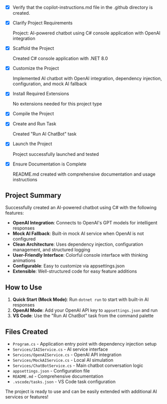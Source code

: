 <!-- Use this file to provide workspace-specific custom instructions to Copilot. For more details, visit https://code.visualstudio.com/docs/copilot/copilot-customization#_use-a-githubcopilotinstructionsmd-file -->
- [x] Verify that the copilot-instructions.md file in the .github directory is created.

- [x] Clarify Project Requirements
	<!-- Ask for project type, language, and frameworks if not specified. Skip if already provided. -->
	Project: AI-powered chatbot using C# console application with OpenAI integration

- [x] Scaffold the Project
	<!--
	Ensure that the previous step has been marked as completed.
	Call project setup tool with projectType parameter.
	Run scaffolding command to create project files and folders.
	Use '.' as the working directory.
	If no appropriate projectType is available, search documentation using available tools.
	Otherwise, create the project structure manually using available file creation tools.
	-->
	Created C# console application with .NET 8.0

- [x] Customize the Project
	<!--
	Verify that all previous steps have been completed successfully and you have marked the step as completed.
	Develop a plan to modify codebase according to user requirements.
	Apply modifications using appropriate tools and user-provided references.
	Skip this step for "Hello World" projects.
	-->
	Implemented AI chatbot with OpenAI integration, dependency injection, configuration, and mock AI fallback

- [x] Install Required Extensions
	<!-- ONLY install extensions provided mentioned in the get_project_setup_info. Skip this step otherwise and mark as completed. -->
	No extensions needed for this project type

- [x] Compile the Project
	<!--
	Verify that all previous steps have been completed.
	Install any missing dependencies.
	Run diagnostics and resolve any issues.
	Check for markdown files in project folder for relevant instructions on how to do this.
	-->

- [x] Create and Run Task
	<!--
	Verify that all previous steps have been completed.
	Check https://code.visualstudio.com/docs/debugtest/tasks to determine if the project needs a task. If so, use the create_and_run_task to create and launch a task based on package.json, README.md, and project structure.
	Skip this step otherwise.
	 -->
	Created "Run AI ChatBot" task

- [x] Launch the Project
	<!--
	Verify that all previous steps have been completed.
	Prompt user for debug mode, launch only if confirmed.
	 -->
	Project successfully launched and tested

- [x] Ensure Documentation is Complete
	<!--
	Verify that all previous steps have been completed.
	Verify that README.md and the copilot-instructions.md file in the .github directory exists and contains current project information.
	Clean up the copilot-instructions.md file in the .github directory by removing all HTML comments.
	 -->
	README.md created with comprehensive documentation and usage instructions

## Project Summary

Successfully created an AI-powered chatbot using C# with the following features:

- **OpenAI Integration**: Connects to OpenAI's GPT models for intelligent responses
- **Mock AI Fallback**: Built-in mock AI service when OpenAI is not configured
- **Clean Architecture**: Uses dependency injection, configuration management, and structured logging
- **User-Friendly Interface**: Colorful console interface with thinking animations
- **Configurable**: Easy to customize via appsettings.json
- **Extensible**: Well-structured code for easy feature additions

## How to Use

1. **Quick Start (Mock Mode)**: Run `dotnet run` to start with built-in AI responses
2. **OpenAI Mode**: Add your OpenAI API key to `appsettings.json` and run
3. **VS Code**: Use the "Run AI ChatBot" task from the command palette

## Files Created

- `Program.cs` - Application entry point with dependency injection setup
- `Services/IAIService.cs` - AI service interface
- `Services/OpenAIService.cs` - OpenAI API integration
- `Services/MockAIService.cs` - Local AI simulation
- `Services/ChatBotService.cs` - Main chatbot conversation logic
- `appsettings.json` - Configuration file
- `README.md` - Comprehensive documentation
- `.vscode/tasks.json` - VS Code task configuration

The project is ready to use and can be easily extended with additional AI services or features!
